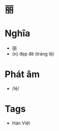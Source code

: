 # 丽

# Nghĩa
* 丽
* (n) đẹp đẽ (tráng lệ)

# Phát âm
* /lệ/

# Tags
* Hán Việt

<script>window.HANZI_FIELD='丽';</script>
